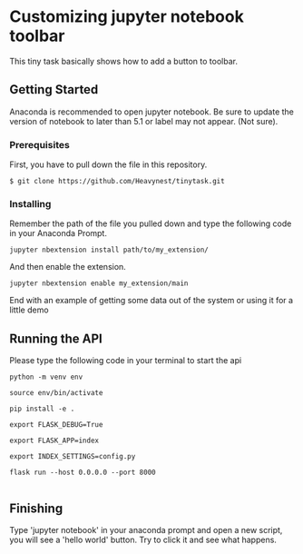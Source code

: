 # Customizing jupyter notebook toolbar

This tiny task basically shows how to add a button to toolbar.

## Getting Started

Anaconda is recommended to open jupyter notebook. Be sure to update the version of notebook to later than 5.1 or label may not appear. (Not sure).


### Prerequisites

First, you have to pull down the file in this repository.

```
$ git clone https://github.com/Heavynest/tinytask.git
```


### Installing

Remember the path of the file you pulled down and type the following code in your Anaconda Prompt.

```
jupyter nbextension install path/to/my_extension/ 

```

And then enable the extension.


```
jupyter nbextension enable my_extension/main 
```

End with an example of getting some data out of the system or using it for a little demo

## Running the API

Please type the following code in your terminal to start the api
```
python -m venv env

source env/bin/activate

pip install -e .

export FLASK_DEBUG=True

export FLASK_APP=index

export INDEX_SETTINGS=config.py

flask run --host 0.0.0.0 --port 8000


```



## Finishing

Type 'jupyter notebook' in your anaconda prompt and open a new script, you will see a 'hello world' button. Try to click it and see what happens.

